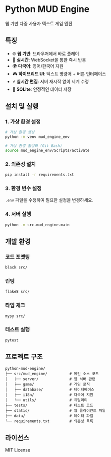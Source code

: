 # Python MUD Engine

웹 기반 다중 사용자 텍스트 게임 엔진

## 특징

- 🌐 **웹 기반**: 브라우저에서 바로 플레이
- 🔄 **실시간**: WebSocket을 통한 즉시 반응
- 🌍 **다국어**: 영어/한국어 지원
- 🎮 **하이브리드 UI**: 텍스트 명령어 + 버튼 인터페이스
- ⚡ **실시간 편집**: 서버 재시작 없이 세계 수정
- 💾 **SQLite**: 안정적인 데이터 저장

## 설치 및 실행

### 1. 가상 환경 설정

```bash
# 가상 환경 생성
python -m venv mud_engine_env

# 가상 환경 활성화 (Git Bash)
source mud_engine_env/Scripts/activate
```

### 2. 의존성 설치

```bash
pip install -r requirements.txt
```

### 3. 환경 변수 설정

`.env` 파일을 수정하여 필요한 설정을 변경하세요.

### 4. 서버 실행

```bash
python -m src.mud_engine.main
```

## 개발 환경

### 코드 포맷팅

```bash
black src/
```

### 린팅

```bash
flake8 src/
```

### 타입 체크

```bash
mypy src/
```

### 테스트 실행

```bash
pytest
```

## 프로젝트 구조

```
python-mud-engine/
├── src/mud_engine/          # 메인 소스 코드
│   ├── server/              # 웹 서버 관련
│   ├── game/                # 게임 로직
│   ├── database/            # 데이터베이스
│   ├── i18n/                # 다국어 지원
│   └── utils/               # 유틸리티
├── tests/                   # 테스트 코드
├── static/                  # 웹 클라이언트 파일
├── data/                    # 데이터 파일
└── requirements.txt         # 의존성 목록
```

## 라이선스

MIT License